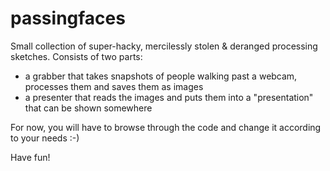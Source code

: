 passingfaces
============


Small collection of super-hacky, mercilessly stolen & deranged processing sketches. Consists of two parts: 
- a grabber that takes snapshots of people walking past a webcam, processes them and saves them as images
- a presenter that reads the images and puts them into a "presentation" that can be shown somewhere

For now, you will have to browse through the code and change it according to your needs :-)

Have fun!
   